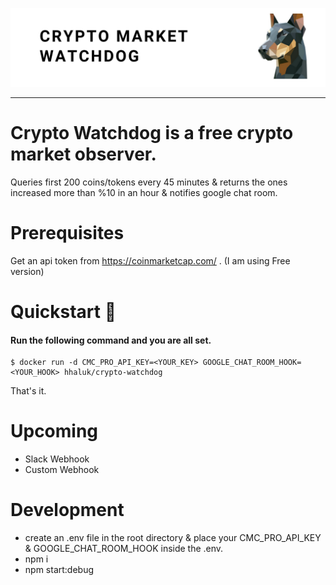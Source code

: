 ![bg](./bg.png "bg")

---
# Crypto Watchdog is a free crypto market observer. 
Queries first 200 coins/tokens every 45 minutes & returns the ones increased more than %10 in an hour & notifies google chat room.


# Prerequisites

Get an api token from https://coinmarketcap.com/ . (I am using Free version)

# Quickstart 🚀

#### Run the following command and you are all set.

```console
$ docker run -d CMC_PRO_API_KEY=<YOUR_KEY> GOOGLE_CHAT_ROOM_HOOK=<YOUR_HOOK> hhaluk/crypto-watchdog
```


That's it.

# Upcoming

- Slack Webhook
- Custom Webhook

# Development

- create an .env file in the root directory & place your CMC_PRO_API_KEY & GOOGLE_CHAT_ROOM_HOOK inside the .env.
- npm i
- npm start:debug
